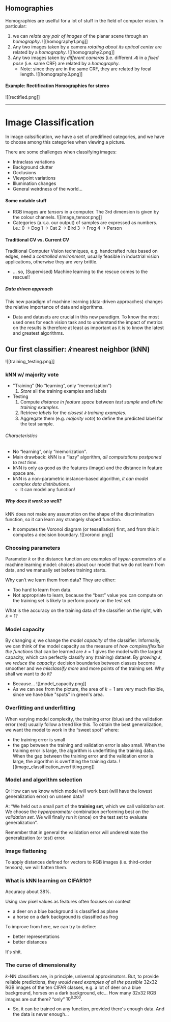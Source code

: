 ## Homographies
Homographies are uselful for a lot of stuff in the field of computer vision. In particular: 
1. we can _relate_ _any pair of images_ of the planar scene through an _homography_. 
![[homography1.png]]
2. Any two images taken by a camera _rotating about its optical center_ are related by a _homography_.
![[homography2.png]]
3. Any two images taken by _different cameras_ (i.e. different $𝐴$) in a _fixed pose_ (i.e. same CRF) are related by a _homography_.
	- Note: since they are in the same CRF, they are related by focal length. 
![[homography3.png]]
#### Example: Rectification Homographies for stereo
![[rectified.png]]

---
# Image Classification
In image calssification, we have a set of predifined categories, and we have to choose among this categories when viewing a picture. 

There are some challenges when classifying images:
- Intraclass variations
- Background clutter
- Occlusions
- Viewpoint variations
- Illumination changes
- General weirdness of the world…

#### Some notable stuff
- RGB images are _tensors_ in a computer. The 3rd dimension is given by the colour channels. 
![[image_tensor.png]]
- Categories (a.k.a. our output) of samples are expressed as numbers.
i.e.:
0 -> Dog
1 -> Cat
2 -> Bird
3 -> Frog
4 -> Person

#### Traditional CV vs. Current CV
Traditional Computer Vision techniques, e.g. handcrafted rules based on edges, need a _controlled environment_, usually feasible in industrial vision applications, otherwise they are very brittle.
- ... so, (Supervised) Machine learning to the rescue comes to the rescue!!

##### Data driven approach
This new paradigm of machine learning (data-driven approaches) changes the relative importance of data and algorithms. 
- Data and datasets are crucial in this new paradigm.
To know the most used ones for each vision task and to understand the impact of metrics on the results is therefore at least as important as it is to know the latest and greatest algorithms.

## Our first classifier: $𝑘$ nearest neighbor (kNN)
![[training_testing.png]]

### kNN w/ majority vote
- "Training” (No “learning“, only “memorization")
	1. _Store_ all the training examples and labels 
- Testing 
	1. Compute _distance in feature space_ between _test sample_ and _all the training examples_. 
	2. Retrieve _labels_ for the _closest $𝑘$ training examples_. 
	3. Aggregate them (e.g. _majority vote_) to define the predicted label for the test sample.

###### Characteristics
- No “learning“, only “memorization".
- Main drawback: kNN is a “lazy” algorithm, _all computations postponed to test time_.
- kNN is only as good as the features (image) and the distance in feature space are.
- kNN is a non-parametric instance-based algorithm, _it can model complex data distributions_.
	- It can model any function!

##### Why does it work so well?
kNN does not make any assumption on the shape of the discrimination function, so it can learn any strangely shaped function.  
- It computes the Voronoi diagram (or tessellation) first, and from this it computes a decision boundary. 
![[voronoi.png]]

### Choosing parameters 
Parameter 𝑘 or the distance function are examples of _hyper-parameters_ of a machine learning model: choices about our model that we do not learn from data, and we manually set before training starts.

Why can’t we learn them from data? They are either: 
- Too hard to learn from data. 
- Not appropriate to learn, because the “best” value you can compute on the training set is likely to perform poorly on the test set. 

What is the accuracy on the training data of the classifier on the right, with $𝑘 = 1$?

### Model capacity
By changing $𝑘$, we change the _model capacity_ of the classifier.
Informally, we can think of the model capacity as the measure of _how complex/flexible the functions_ that can be learned are $𝑘 = 1$ gives the model with the largest capacity, which can perfectly classify any (training) dataset. 
By _growing_ $𝑘$, we _reduce the capacity_: decision boundaries between classes become smoother and we _misclassify more_ and more points of the training set. Why shall we want to do it?
- Because... 
![[model_capacity.png]]
- As we can see from the picture, the area of $k=1$ are very much flexible, since we have blue "spots" in green's area. 

### Overfitting and underfitting
When varying model complexity, the training error (blue) and the validation error (red) usually follow a trend like this. To obtain the best generalization, we want the model to work in the “sweet spot” where:
- the training error is small 
- the gap between the training and validation error is also small.
When the training error is large, the algorithm is underfitting the training data. When the gap between the training error and the validation error is large, the algorithm is overfitting the training data.
![[image_classification_overfitting.png]]
### Model and algorithm selection
Q: How can we know which model will work best (will have the lowest generalization error) on unseen data? 

A: “We held out a small part of the __training set__, which we call _validation set_. We choose the _hyperparameter_ combination performing best on the _validation set_. We will finally run it (once) on the test set to evaluate generalization”.

Remember that in general the validation error will underestimate the generalization (or test) error.
### Image flattening
To apply distances defined for vectors to RGB images (i.e. third-order tensors), we will flatten them.

### What is kNN learning on CIFAR10?
Accuracy about 38%.

Using raw pixel values as features often focuses on context 
- a deer on a blue background is classified as plane 
- a horse on a dark background is classified as frog 

To improve from here, we can try to define: 
- better representations 
- better distances

It's shit. 

### The curse of dimensionality
𝑘-NN classifiers are, in principle, universal approximators. But, to provide reliable predictions, they _would need examples of all the possible_ 32x32 RGB images of the ten CIFAR classes, e.g. a lot of deer on a blue background, horses on a dark background, etc… How many 32x32 RGB images are out there? “only” $10^{8.200}$.
- So, it can be trained on any function, provided there's enough data. And the data is never enough...

